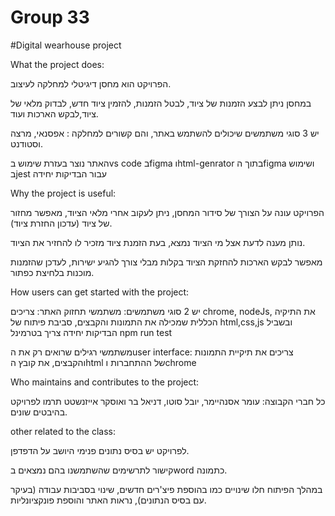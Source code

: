 # Group 33
#Digital wearhouse project

What the project does:

הפרויקט הוא מחסן דיגיטלי למחלקה לעיצוב.

במחסן ניתן לבצע הזמנות של ציוד, לבטל הזמנות, להזמין ציוד חדש, לבדוק מלאי של ציוד,לבקש הארכות ועוד.

יש 3 סוגי משתמשים שיכולים להשתמש באתר, והם קשורים למחלקה : אפסנאי, מרצה וסטודנט.

האתר נוצר בעזרת שימוש בvs code בfigma וhtml-genrator בתוך הfigma ושימוש בjest עבור הבדיקות יחידה

Why the project is useful:

הפרויקט עונה על הצורך של סידור המחסן, ניתן לעקוב אחרי מלאי הציוד, מאפשר מחזור של ציוד (עדכון החזרת ציוד).

נותן מענה לדעת אצל מי הציוד נמצא, בעת הזמנת ציוד מזכיר לו להחזיר את הציוד.

מאפשר לבקש הארכות להחזקת הציוד בקלות מבלי צורך להגיע ישירות, לעדכן שהזמנות מוכנות בלחיצת כפתור.

How users can get started with the project:

יש 2 סוגי משתמשים: משתמשי תחזוק האתר: צריכים chrome, nodeJs, את התיקיה הכללית שמכילה את התמונות והקבצים, סביבת פיתוח של html,css,js ובשביל הבדיקות יחידה צריך בטרמינל npm run test 

משתמשי רגילים שרואים רק את הuser interface: צריכים את תיקיית התמונות והקבצים, את קובץ הhtml של ההתחברות וchrome

Who maintains and contributes to the project:

כל חברי הקבוצה: עומר אסנהיימר, יובל סוטו, דניאל בר ואוסקר אייזנשטט תרמו לפרויקט בהיבטים שונים.

other related to the class:

לפרויקט יש בסיס נתונים פנימי היושב על הדפדפן.

קישור לתרשימים שהשתמשנו בהם נמצאים בword כתמונה.

במהלך הפיתוח חלו שינויים כמו בהוספת פיצ'רים חדשים, שינוי בסביבות עבודה (בעיקר עם בסיס הנתונים), נראות האתר והוספת פונקציונליות.
